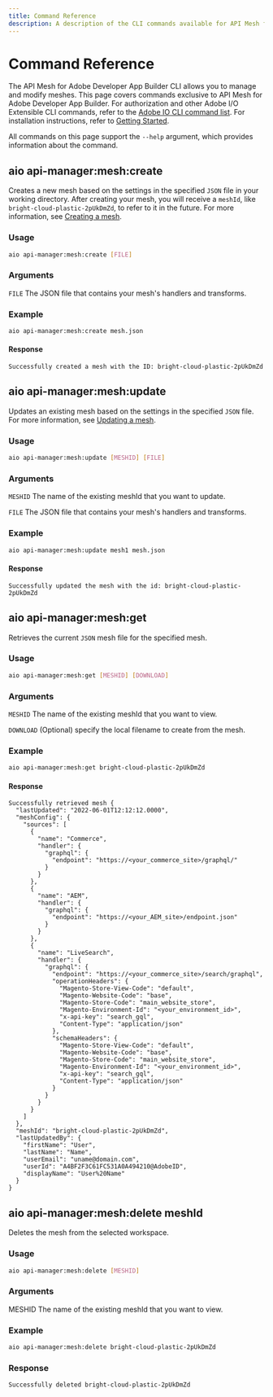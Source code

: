 ```yaml
---
title: Command Reference
description: A description of the CLI commands available for API Mesh for Adobe Developer App Builder.
---
```


# Command Reference

The API Mesh for Adobe Developer App Builder CLI allows you to manage and modify meshes. This page covers commands exclusive to API Mesh for Adobe Developer App Builder. For authorization and other Adobe I/O Extensible CLI commands, refer to the [Adobe IO CLI command list]. For installation instructions, refer to [Getting Started].

All commands on this page support the `--help` argument, which provides information about the command.

## aio api-manager:mesh:create

Creates a new mesh based on the settings in the specified `JSON` file in your working directory. After creating your mesh, you will receive a  `meshId`, like `bright-cloud-plastic-2pUkDmZd`, to refer to it in the future. For more information, see [Creating a mesh].

### Usage

```bash
aio api-manager:mesh:create [FILE]
```

### Arguments

`FILE` The JSON file that contains your mesh's handlers and transforms.

### Example

```bash
aio api-manager:mesh:create mesh.json
```

#### Response

```terminal
Successfully created a mesh with the ID: bright-cloud-plastic-2pUkDmZd
```

## aio api-manager:mesh:update

Updates an existing mesh based on the settings in the specified `JSON` file. For more information, see [Updating a mesh].

### Usage

```bash
aio api-manager:mesh:update [MESHID] [FILE]
```

### Arguments

`MESHID` The name of the existing meshId that you want to update.

`FILE` The JSON file that contains your mesh's handlers and transforms.

### Example

```bash
aio api-manager:mesh:update mesh1 mesh.json
```

#### Response

```terminal
Successfully updated the mesh with the id: bright-cloud-plastic-2pUkDmZd
```

## aio api-manager:mesh:get

Retrieves the current `JSON` mesh file for the specified mesh.

### Usage

```bash
aio api-manager:mesh:get [MESHID] [DOWNLOAD]
```

### Arguments

`MESHID` The name of the existing meshId that you want to view.
  
`DOWNLOAD` (Optional) specify the local filename to create from the mesh.

### Example

```bash
aio api-manager:mesh:get bright-cloud-plastic-2pUkDmZd
```

#### Response

```terminal
Successfully retrieved mesh {
  "lastUpdated": "2022-06-01T12:12:12.0000",
  "meshConfig": {
    "sources": [
      {
        "name": "Commerce",
        "handler": {
          "graphql": {
            "endpoint": "https://<your_commerce_site>/graphql/"
          }
        }
      },
      {
        "name": "AEM",
        "handler": {
          "graphql": {
            "endpoint": "https://<your_AEM_site>/endpoint.json"
          }
        }
      },
      {
        "name": "LiveSearch",
        "handler": {
          "graphql": {
            "endpoint": "https://<your_commerce_site>/search/graphql",
            "operationHeaders": {
              "Magento-Store-View-Code": "default",
              "Magento-Website-Code": "base",
              "Magento-Store-Code": "main_website_store",
              "Magento-Environment-Id": "<your_environment_id>",
              "x-api-key": "search_gql",
              "Content-Type": "application/json"
            },
            "schemaHeaders": {
              "Magento-Store-View-Code": "default",
              "Magento-Website-Code": "base",
              "Magento-Store-Code": "main_website_store",
              "Magento-Environment-Id": "<your_environment_id>",
              "x-api-key": "search_gql",
              "Content-Type": "application/json"
            }
          }
        }
      }
    ]
  },
  "meshId": "bright-cloud-plastic-2pUkDmZd",
  "lastUpdatedBy": {
    "firstName": "User",
    "lastName": "Name",
    "userEmail": "uname@domain.com",
    "userId": "A4BF2F3C61FC531A0A494210@AdobeID",
    "displayName": "User%20Name"
  }
}
```

## aio api-manager:mesh:delete meshId

Deletes the mesh from the selected workspace.

### Usage

```bash
aio api-manager:mesh:delete [MESHID]
```

### Arguments

  MESHID    The name of the existing meshId that you want to view.

### Example

```bash
aio api-manager:mesh:delete bright-cloud-plastic-2pUkDmZd
```

### Response

```terminal
Successfully deleted bright-cloud-plastic-2pUkDmZd
```

<!-- Link Definitions -->
[Getting Started]: getting-started.md
[Adobe IO CLI command list]: https://github.com/adobe/aio-cli#commands
[Creating a mesh]: create-mesh.md
[Updating a mesh]: create-mesh.md#update_an_existing_mesh
